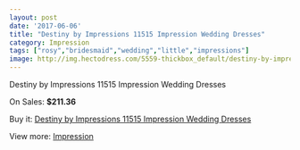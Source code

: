 ```yaml
---
layout: post
date: '2017-06-06'
title: "Destiny by Impressions 11515 Impression Wedding Dresses"
category: Impression
tags: ["rosy","bridesmaid","wedding","little","impressions"]
image: http://img.hectodress.com/5559-thickbox_default/destiny-by-impressions-11515-impression-wedding-dresses.jpg
---
```

Destiny by Impressions 11515 Impression Wedding Dresses

On Sales: **$211.36**
<a href="https://www.hectodress.com/impression/2770-destiny-by-impressions-11515-impression-wedding-dresses.html"><amp-img layout="responsive" width="600" height="600" src="//img.hectodress.com/5559-thickbox_default/destiny-by-impressions-11515-impression-wedding-dresses.jpg" alt="Destiny by Impressions 11515 Impression Wedding Dresses 0" /></a>
<a href="https://www.hectodress.com/impression/2770-destiny-by-impressions-11515-impression-wedding-dresses.html"><amp-img layout="responsive" width="600" height="600" src="//img.hectodress.com/5560-thickbox_default/destiny-by-impressions-11515-impression-wedding-dresses.jpg" alt="Destiny by Impressions 11515 Impression Wedding Dresses 1" /></a>

Buy it: [Destiny by Impressions 11515 Impression Wedding Dresses](https://www.hectodress.com/impression/2770-destiny-by-impressions-11515-impression-wedding-dresses.html "Destiny by Impressions 11515 Impression Wedding Dresses")

View more: [Impression](https://www.hectodress.com/48-impression "Impression")